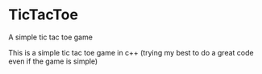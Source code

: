 # TicTacToe
A simple tic tac toe game

This is a simple tic tac toe game in c++ (trying my best to do a great code even if the game is simple)
